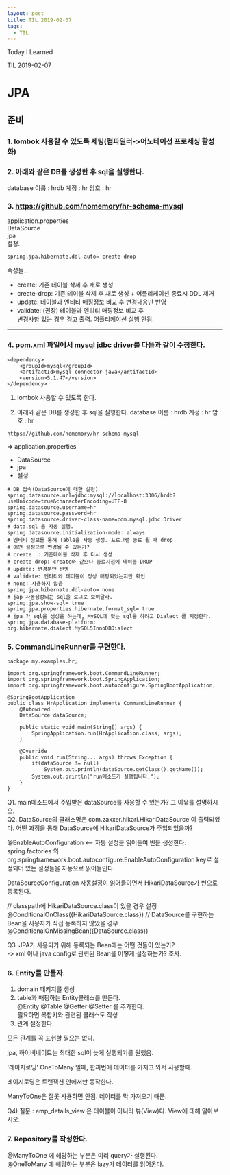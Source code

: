 ```yaml
---
layout: post
title: TIL 2019-02-07
tags:
  - TIL
---
```


Today I Learned

TIL 2019-02-07

# JPA


## 준비
### 1. lombok 사용할 수 있도록 세팅(컴파일러->어노테이션 프로세싱 활성화)
### 2. 아래와 같은 DB를 생성한 후 sql을 실행한다.
   database 이름 : hrdb
   계정 : hr
   암호 : hr
### 3. https://github.com/nomemory/hr-schema-mysql

application.properties  
DataSource  
jpa  
설정.

```
spring.jpa.hibernate.ddl-auto= create-drop
```

속성들..

- create: 기존 테이블 삭제 후 새로 생성
- create-drop: 기존 테이블 삭제 후 새로 생성 + 어플리케이션 종료시 DDL 제거
- update: 테이블과 엔티티 매핑정보 비교 후 변경내용만 반영
- validate: (권장) 테이블과 엔티티 매핑정보 비교 후  
  변경사항 있는 경우 경고 출력. 어플리케이션 실행 안됨.  


---

### 4. pom.xml 파일에서 mysql jdbc driver를 다음과 같이 수정한다.

```
<dependency>
    <groupId>mysql</groupId>
    <artifactId>mysql-connector-java</artifactId>
    <version>5.1.47</version>
</dependency>
```

   1. lombok 사용할 수 있도록 한다.

   2. 아래와 같은 DB를 생성한 후 sql을 실행한다.
   database 이름 : hrdb
   계정 : hr
   암호 : hr

    https://github.com/nomemory/hr-schema-mysql

  => application.properties

   * DataSource
   * jpa
   * 설정.

```
# DB 접속(DataSource에 대한 설정)
spring.datasource.url=jdbc:mysql://localhost:3306/hrdb?useUnicode=true&characterEncoding=UTF-8
spring.datasource.username=hr
spring.datasource.password=hr
spring.datasource.driver-class-name=com.mysql.jdbc.Driver
# data.sql 을 자동 실행. 
spring.datasource.initialization-mode: always
# 엔티티 정보를 통해 Table을 자동 생성. 프로그램 종료 될 때 drop 
# 어떤 설정으로 변경될 수 있는가?
# create  : 기존테이블 삭제 후 다시 생성
# create-drop: create와 같으나 종료시점에 테이블 DROP
# update: 변경분만 반영
# validate: 엔티티와 테이블이 정상 매핑되었는지만 확인
# none: 사용하지 않음
spring.jpa.hibernate.ddl-auto= none
# jap 자동생성되는 sql을 로그로 보여달라.
spring.jpa.show-sql= true
spring.jpa.properties.hibernate.format_sql= true
# jpa 가 sql을 생성을 하는데, MySQL에 맞는 sql을 하려고 Dialect 를 지정한다.
spring.jpa.database-platform: org.hibernate.dialect.MySQL5InnoDBDialect
```

### 5. CommandLineRunner를 구현한다.

```
package my.examples.hr;

import org.springframework.boot.CommandLineRunner;
import org.springframework.boot.SpringApplication;
import org.springframework.boot.autoconfigure.SpringBootApplication;

@SpringBootApplication
public class HrApplication implements CommandLineRunner {
    @Autowired
    DataSource dataSource;

    public static void main(String[] args) {
        SpringApplication.run(HrApplication.class, args);
    }

    @Override
    public void run(String... args) throws Exception {
        if(dataSource != null)
            System.out.println(dataSource.getClass().getName());
        System.out.println("run메소드가 실행됩니다.");
    }
}
```

Q1. main메소드에서 주입받은 dataSource를 사용할 수 있는가? 그 이유를 설명하시오.  
Q2. DataSource의 클래스명은 com.zaxxer.hikari.HikariDataSource 이 출력되었다.
   어떤 과정을 통해 DataSource에 HikariDataSource가 주입되었을까?

@EnableAutoConfiguration <-- 자동 설정을 읽어들여 빈을 생성한다.
spring.factories 의 org.springframework.boot.autoconfigure.EnableAutoConfiguration
key로 설정되어 있는 설정들을 자동으로 읽어들인다.

DataSourceConfiguration 자동설정이 읽어들이면서 HikariDataSource가 빈으로 등록된다.

// classpath에 HikariDataSource.class이 있을 경우 설정
@ConditionalOnClass({HikariDataSource.class})
// DataSource를 구현하는 Bean을 사용자가 직접 등록하지 않았을 경우
@ConditionalOnMissingBean({DataSource.class})

Q3. JPA가 사용되기 위해 등록되는 Bean에는 어떤 것들이 있는가?  
   -> xml 이나 java config로 관련된 Bean을 어떻게 설정하는가? 조사.

### 6. Entity를 만들자.

   1) domain 패키지를 생성
   2) table과 매핑하는 Entity클래스를 만든다.  
   @Entity
   @Table
   @Getter
   @Setter
   를 추가한다.  
   필요하면 복합키와 관련된 클래스도 작성
   1) 관계 설정한다.

모든 관계를 꼭 표현할 필요는 없다.

jpa, 하이버네이트는 최대한 sql이 늦게 실행되기를 원했음.

'레이지로딩' OneToMany 일때, 한꺼번에 데이터를 가지고 와서 사용할때.

레이지로딩은 트랜잭션 안에서만 동작한다.

ManyToOne은 잘못 사용하면 안됨. 데이터를 막 가져오기 때문.


Q4) 질문 : emp_details_view 은 테이블이 아니라 뷰(View)다. View에 대해 알아보시오.

### 7. Repository를 작성한다.

@ManyToOne 에 해당하는 부분은 미리 query가 실행된다.  
@OneToMany 에 해당하는 부분은 lazy가 데이터를 읽어온다. 